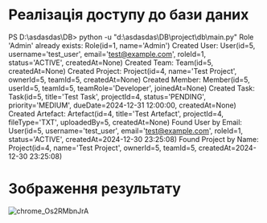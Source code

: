 # Реалізація доступу до бази даних

PS D:\asdasdas\DB> python -u "d:\asdasdas\DB\project\db\main.py"
Role 'Admin' already exists: Role(id=1, name='Admin')
Created User: User(id=5, username='test_user', email='test@example.com', roleId=1, status='ACTIVE', createdAt=None)
Created Team: Team(id=5, createdAt=None)
Created Project: Project(id=4, name='Test Project', ownerId=5, teamId=5, createdAt=None)
Created Member: Member(id=5, userId=5, teamId=5, teamRole='Developer', joinedAt=None)
Created Task: Task(id=5, title='Test Task', projectId=4, status='PENDING', priority='MEDIUM', dueDate=2024-12-31 12:00:00, createdAt=None)
Created Artefact: Artefact(id=4, title='Test Artefact', projectId=4, fileType='TXT', uploadedBy=5, createdAt=None)
Found User by Email: User(id=5, username='test_user', email='test@example.com', roleId=1, status='ACTIVE', createdAt=2024-12-30 23:25:08)
Found Project by Name: Project(id=4, name='Test Project', ownerId=5, teamId=5, createdAt=2024-12-30 23:25:08)

# Зображення результату
![chrome_Os2RMbnJrA](https://github.com/user-attachments/assets/69c90c6f-8309-4fc5-9ea3-3303c7cf2e36)


